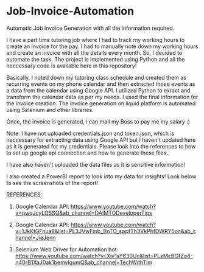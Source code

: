 # Job-Invoice-Automation
Automatic Job Invoice Generation with all the information required.

I have a part time tutoring job where I had to track my working hours to create an invoice for the pay. I had to manually note down my working hours and create an invoice with all the details every month. So, I decided to automate the task. The project is implemented using Python and all the neccessary code is available here in this repository!

Basically, I noted down my tutoring class schedule and created them as recurring events on my phone calendar and then extracted those events as a data from the calendar using Google API. I utilized Python to exract and transform the calendar data as per my needs. I used the final information for the invoice creation. The invoice generation on liquid platform is automated using Selenium and other libraries.

Once, the invoice is generated, I can mail my Boss to pay me my salary :)

Note:
I have not uploaded credentials.json and token.json, which is neccessary for extracting data using Google API but I haven't updated here as it is generated for my credentials. Please look into the references to how to set up google api connection and how to generate these files.

I have also haven't uploaded the data files as it is sensitive information!

I also created a PowerBI report to look into my data for insights! Look below to see the screenshots of the report!


REFERENCES:

1. Google Calendar API: https://www.youtube.com/watch?v=qwqJcyLQSSQ&ab_channel=DAIMTODeveloperTips

2. Google Calendar API: https://www.youtube.com/watch?v=1JkKtGFnua8&list=PL3JVwFmb_BnTO_sppfTh3VkPhfDWRY5on&ab_channel=JieJenn

3. Selenium Web Driver for Automation bot: https://www.youtube.com/watch?v=Xjv1sY630Uc&list=PLzMcBGfZo4-n40rB1XaJ0ak1bemvlqumQ&ab_channel=TechWithTim
